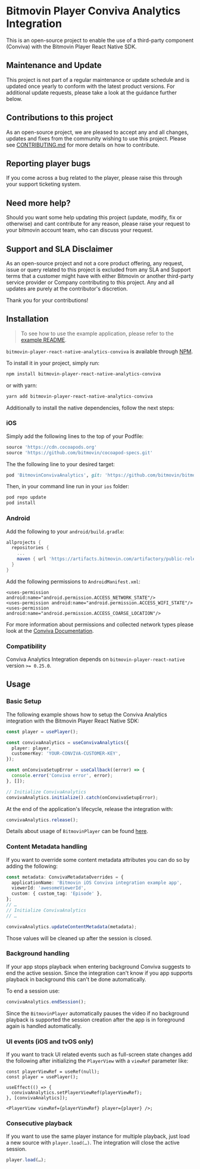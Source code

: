 # Bitmovin Player Conviva Analytics Integration

This is an open-source project to enable the use of a third-party component (Conviva) with the Bitmovin Player React Native SDK.

## Maintenance and Update

This project is not part of a regular maintenance or update schedule and is updated once yearly to conform with the latest product versions. For additional update requests, please take a look at the guidance further below.

## Contributions to this project

As an open-source project, we are pleased to accept any and all changes, updates and fixes from the community wishing to use this project. Please see [CONTRIBUTING.md](CONTRIBUTING.md) for more details on how to contribute.

## Reporting player bugs

If you come across a bug related to the player, please raise this through your support ticketing system.

## Need more help?

Should you want some help updating this project (update, modify, fix or otherwise) and cant contribute for any reason, please raise your request to your bitmovin account team, who can discuss your request.

## Support and SLA Disclaimer

As an open-source project and not a core product offering, any request, issue or query related to this project is excluded from any SLA and Support terms that a customer might have with either Bitmovin or another third-party service provider or Company contributing to this project. Any and all updates are purely at the contributor's discretion.

Thank you for your contributions!

## Installation

> To see how to use the example application, please refer to the [example README](example/README.md).

`bitmovin-player-react-native-analytics-conviva` is available through [NPM](https://www.npmjs.com/package/bitmovin-player-react-native-analytics-conviva).

To install it in your project, simply run:

```sh
npm install bitmovin-player-react-native-analytics-conviva
```

or with yarn:

```sh
yarn add bitmovin-player-react-native-analytics-conviva
```

Additionally to install the native dependencies, follow the next steps:

### iOS

Simply add the following lines to the top of your Podfile:

```ruby
source 'https://cdn.cocoapods.org'
source 'https://github.com/bitmovin/cocoapod-specs.git'
```

The the following line to your desired target:

```ruby
pod 'BitmovinConvivaAnalytics', git: 'https://github.com/bitmovin/bitmovin-player-ios-analytics-conviva.git', tag: '3.3.0'
```

Then, in your command line run in your `ios` folder:

```sh
pod repo update
pod install
```

### Android

Add the following to your `android/build.gradle`:

```gradle
allprojects {
  repositories {
    ...
    maven { url 'https://artifacts.bitmovin.com/artifactory/public-releases' }
  }
}
```

Add the following permissions to `AndroidManifest.xml`:

```
<uses-permission android:name="android.permission.ACCESS_NETWORK_STATE"/>
<uses-permission android:name="android.permission.ACCESS_WIFI_STATE"/>
<uses-permission android:name="android.permission.ACCESS_COARSE_LOCATION"/>
```

For more information about permissions and collected network types please look at the [Conviva Documentation](https://community.conviva.com/site/global/platforms/android/android_sdk/taskref/index.gsp#report_network_metrics).

### Compatibility

Conviva Analytics Integration depends on `bitmovin-player-react-native` version `>= 0.25.0`.

## Usage

### Basic Setup

The following example shows how to setup the Conviva Analytics integration with the Bitmovin Player React Native SDK:

```ts
const player = usePlayer();

const convivaAnalytics = useConvivaAnalytics({
  player: player,
  customerKey: 'YOUR-CONVIVA-CUSTOMER-KEY',
});

const onConvivaSetupError = useCallback((error) => {
  console.error('Conviva error', error);
}, []);

// Initialize ConvivaAnalytics
convivaAnalytics.initialize().catch(onConvivaSetupError);
```

At the end of the application's lifecycle, release the integration with:

```ts
convivaAnalytics.release();
```

Details about usage of `BitmovinPlayer` can be found [here](https://github.com/bitmovin/bitmovin-player-ios-sdk-cocoapod).

### Content Metadata handling

If you want to override some content metadata attributes you can do so by adding the following:

```ts
const metadata: ConvivaMetadataOverrides = {
  applicationName: 'Bitmovin iOS Conviva integration example app',
  viewerId: 'awesomeViewerId',
  custom: { custom_tag: 'Episode' },
};
// …
// Initialize ConvivaAnalytics
// …

convivaAnalytics.updateContentMetadata(metadata);
```

Those values will be cleaned up after the session is closed.

### Background handling

If your app stops playback when entering background Conviva suggests to end the active session.
Since the integration can't know if you app supports playback in background this can't be done automatically.

To end a session use:

```ts
convivaAnalytics.endSession();
```

Since the `BitmovinPlayer` automatically pauses the video if no background playback is supported the session creation after
the app is in foreground again is handled automatically.

### UI events (iOS and tvOS only)

If you want to track UI related events such as full-screen state changes add the following after initializing the `PlayerView` with a `viewRef` parameter like:

```tsx
const playerViewRef = useRef(null);
const player = usePlayer();

useEffect(() => {
  convivaAnalytics.setPlayerViewRef(playerViewRef);
}, [convivaAnalytics]);

<PlayerView viewRef={playerViewRef} player={player} />;
```

### Consecutive playback

If you want to use the same player instance for multiple playback, just load a new source with `player.load(…)`. The integration will close the active session.

```ts
player.load(…);
```
